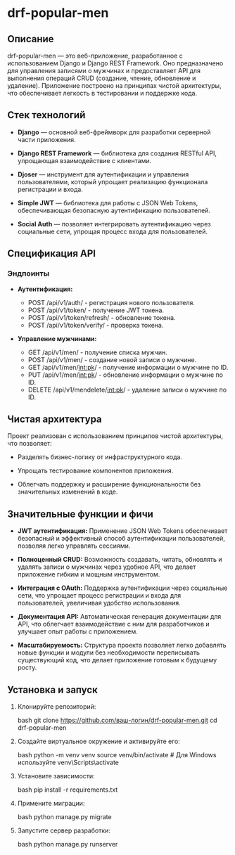 # drf-popular-men

## Описание

drf-popular-men — это веб-приложение, разработанное с использованием Django и Django REST Framework. Оно предназначено для управления записями о мужчинах и предоставляет API для выполнения операций CRUD (создание, чтение, обновление и удаление). Приложение построено на принципах чистой архитектуры, что обеспечивает легкость в тестировании и поддержке кода.

## Стек технологий

- **Django** — основной веб-фреймворк для разработки серверной части приложения.
  
- **Django REST Framework** — библиотека для создания RESTful API, упрощающая взаимодействие с клиентами.

- **Djoser** — инструмент для аутентификации и управления пользователями, который упрощает реализацию функционала регистрации и входа.

- **Simple JWT** — библиотека для работы с JSON Web Tokens, обеспечивающая безопасную аутентификацию пользователей.

- **Social Auth** — позволяет интегрировать аутентификацию через социальные сети, упрощая процесс входа для пользователей.

## Спецификация API

### Эндпоинты

- **Аутентификация:**
  - POST /api/v1/auth/ - регистрация нового пользователя.
  - POST /api/v1/token/ - получение JWT токена.
  - POST /api/v1/token/refresh/ - обновление токена.
  - POST /api/v1/token/verify/ - проверка токена.

- **Управление мужчинами:**
  - GET /api/v1/men/ - получение списка мужчин.
  - POST /api/v1/men/ - создание новой записи о мужчине.
  - GET /api/v1/men/<int:pk>/ - получение информации о мужчине по ID.
  - PUT /api/v1/men/<int:pk>/ - обновление информации о мужчине по ID.
  - DELETE /api/v1/mendelete/<int:pk>/ - удаление записи о мужчине по ID.

## Чистая архитектура

Проект реализован с использованием принципов чистой архитектуры, что позволяет:

- Разделять бизнес-логику от инфраструктурного кода.
  
- Упрощать тестирование компонентов приложения.

- Облегчать поддержку и расширение функциональности без значительных изменений в коде.

## Значительные функции и фичи

- **JWT аутентификация:** Применение JSON Web Tokens обеспечивает безопасный и эффективный способ аутентификации пользователей, позволяя легко управлять сессиями.

- **Полноценный CRUD:** Возможность создавать, читать, обновлять и удалять записи о мужчинах через удобное API, что делает приложение гибким и мощным инструментом.

- **Интеграция с OAuth:** Поддержка аутентификации через социальные сети, что упрощает процесс регистрации и входа для пользователей, увеличивая удобство использования.

- **Документация API:** Автоматическая генерация документации для API, что облегчает взаимодействие с ним для разработчиков и улучшает опыт работы с приложением.

- **Масштабируемость:** Структура проекта позволяет легко добавлять новые функции и модули без необходимости переписывать существующий код, что делает приложение готовым к будущему росту.

## Установка и запуск

1. Клонируйте репозиторий:

   bash
   git clone https://github.com/ваш-логин/drf-popular-men.git
   cd drf-popular-men
   
2. Создайте виртуальное окружение и активируйте его:

   bash
   python -m venv venv
   source venv/bin/activate  # Для Windows используйте venv\Scripts\activate
   
3. Установите зависимости:

   bash
   pip install -r requirements.txt
   
4. Примените миграции:

   bash
   python manage.py migrate
   
5. Запустите сервер разработки:

   bash
   python manage.py runserver